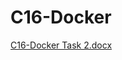 # C16-Docker

[C16-Docker Task 2.docx](https://github.com/user-attachments/files/20205747/C16-Docker.Task.2.docx)
